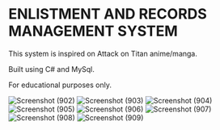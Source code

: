 # ENLISTMENT AND RECORDS MANAGEMENT SYSTEM

This system is inspired on Attack on Titan anime/manga. 

Built using C# and MySql.

For educational purposes only.

![Screenshot (902)](https://user-images.githubusercontent.com/95606482/180783694-0237fe6d-4e88-402b-8087-5ea8ff9bcec7.png)
![Screenshot (903)](https://user-images.githubusercontent.com/95606482/180783711-68d942af-e9fa-4d5e-ab2f-1d9b7e8ea17e.png)
![Screenshot (904)](https://user-images.githubusercontent.com/95606482/180783735-d60bb511-9a70-425b-8ad3-3865db523f78.png)
![Screenshot (905)](https://user-images.githubusercontent.com/95606482/180783742-bb68e552-fab3-42f0-adfb-248e0d6fe170.png)
![Screenshot (906)](https://user-images.githubusercontent.com/95606482/180783750-76a44b22-7330-4922-829c-7df6c09f11b3.png)
![Screenshot (907)](https://user-images.githubusercontent.com/95606482/180783763-747adff9-7ce8-4d73-9147-841e80604856.png)
![Screenshot (908)](https://user-images.githubusercontent.com/95606482/180783778-4afc034b-b0c4-4131-a6bc-7f5b2eaf58c8.png)
![Screenshot (909)](https://user-images.githubusercontent.com/95606482/180783786-41ce0ab6-ffc1-4210-99cb-b9e941125cb5.png)
